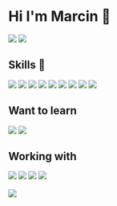 # Hi I'm Marcin 👋
<a href="mailto:marcincacan@gmail.com"><img src="https://img.shields.io/badge/Gmail-D14836?style=for-the-badge&logo=gmail&logoColor=white"></img></a>
<a href="https://www.linkedin.com/in/marcincacan/"><img src="https://img.shields.io/badge/LinkedIn-0077B5?style=for-the-badge&logo=linkedin&logoColor=white"></img></a>
## Skills 🚀
<img src="https://img.shields.io/badge/HTML5-E34F26?style=for-the-badge&logo=html5&logoColor=white"></img>
<img src="https://img.shields.io/badge/CSS3-1572B6?style=for-the-badge&logo=css3&logoColor=white"></img>
<img src="https://img.shields.io/badge/Sass-CC6699?style=for-the-badge&logo=sass&logoColor=white"></img>
<img src="https://img.shields.io/badge/JavaScript-F7DF1E?style=for-the-badge&logo=javascript&logoColor=black"></img>
<img src="https://img.shields.io/badge/React-20232A?style=for-the-badge&logo=react&logoColor=61DAFB"></img>
<img src="https://img.shields.io/badge/styled--components-DB7093?style=for-the-badge&logo=styled-components&logoColor=white"></img>
<img src="https://img.shields.io/badge/React_Router-CA4245?style=for-the-badge&logo=react-router&logoColor=white"></img>
<img src="https://img.shields.io/badge/PHP-434683?style=for-the-badge&logo=php&logoColor=white"></img>
<img src="https://img.shields.io/badge/Laravel-FB503C?style=for-the-badge&logo=laravel&logoColor=white"></img>
## Want to learn
<img src="https://img.shields.io/badge/TypeScript-007ACC?style=for-the-badge&logo=typescript&logoColor=white"></img>
<img src="https://img.shields.io/badge/Node.js-43853D?style=for-the-badge&logo=node.js&logoColor=white"></img>

## Working with
<img src="https://img.shields.io/badge/React-20232A?style=for-the-badge&logo=react&logoColor=61DAFB"></img>
<img src="https://img.shields.io/badge/styled--components-DB7093?style=for-the-badge&logo=styled-components&logoColor=white"></img>
<img src="https://img.shields.io/badge/prettier-1A2C34?style=for-the-badge&logo=prettier&logoColor=F7BA3E"></img>
<img src="https://img.shields.io/badge/React_Router-CA4245?style=for-the-badge&logo=react-router&logoColor=white"></img>
<br><br>
<img src="https://github-readme-stats.vercel.app/api?username=martinthefirst&theme=blue-green"></img>
